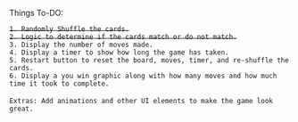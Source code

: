 Things To-DO:

<del>`1. Randomly Shuffle the cards.`<br></del>
<del>`2. Logic to determine if the cards match or do not match.`<br></del>
`3. Display the number of moves made.`<br>
`4. Display a timer to show how long the game has taken.`<br>
`5. Restart button to reset the board, moves, timer, and re-shuffle the cards.`<br>
`6. Display a you win graphic along with how many moves and how much time it took to complete.`<br><br>
`Extras: Add animations and other UI elements to make the game look great.`
